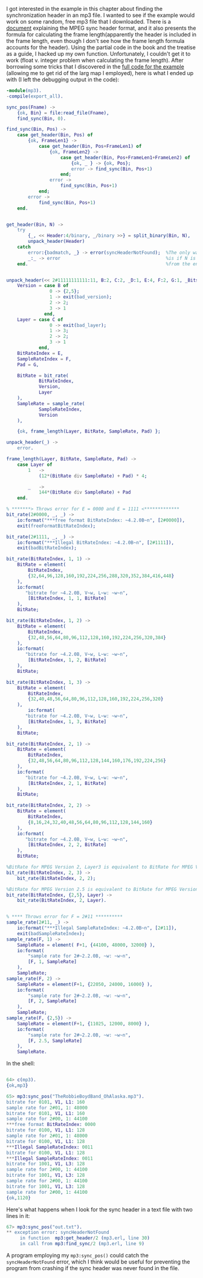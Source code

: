 I got interested in the example in this chapter about finding the synchronization header in an mp3 file.   I wanted to see if the example would work on some random, free mp3 file that I downloaded. There is a [document](http://mpgedit.org/mpgedit/mpeg_format/mpeghdr.htm) explaining the MPEG sync header format, and it also presents the formula for calculating the frame length(apparently the header is included in the frame length, even though I don't see how the frame length formula accounts for the header).  Using the partial code in the book and the treatise as a guide, I hacked up my own function.  Unfortunately, I couldn't get it to work (float v. integer problem when calculating the frame length).  After borrowing some tricks that I discovered in the [full code for the example](https://github.com/everpeace/programming-erlang-code/blob/master/code/mp3_sync.erl) (allowing me to get rid of the larg map I employed), here is what I ended up with (I left the debugging output in the code):

```erlang
-module(mp3).
-compile(export_all).

sync_pos(Fname) ->
    {ok, Bin} = file:read_file(Fname),
    find_sync(Bin, 0).

find_sync(Bin, Pos) ->
    case get_header(Bin, Pos) of
        {ok, FrameLen1} ->
            case get_header(Bin, Pos+FrameLen1) of
                {ok, FrameLen2} -> 
                    case get_header(Bin, Pos+FrameLen1+FrameLen2) of
                        {ok, _ } -> {ok, Pos};
                        error -> find_sync(Bin, Pos+1)
                    end;
                error -> 
                    find_sync(Bin, Pos+1)
            end;
        error -> 
            find_sync(Bin, Pos+1)
    end.


get_header(Bin, N) ->
    try
        {_, << Header:4/binary, _/binary >>} = split_binary(Bin, N),
        unpack_header(Header)
    catch
        error:{badmatch, _} -> error(syncHeaderNotFound);  %The only way you get a bad match
        _:_ -> error                                       %is if N is less than four bytes
    end.                                                   %from the end of Bin.                              


unpack_header(<< 2#11111111111:11, B:2, C:2, _D:1, E:4, F:2, G:1, _Bits:9 >>) ->
    Version = case B of 
                0 -> {2,5};
                1 -> exit(bad_version);
                2 -> 2;
                3 -> 1
              end,
    Layer = case C of
                0 -> exit(bad_layer);
                1 -> 3;
                2 -> 2;
                3 -> 1
            end,
    BitRateIndex = E,
    SampleRateIndex = F,
    Pad = G,

    BitRate = bit_rate(
            BitRateIndex,
            Version,
            Layer
    ),
    SampleRate = sample_rate(
            SampleRateIndex,
            Version
    ),

    {ok, frame_length(Layer, BitRate, SampleRate, Pad) };

unpack_header(_) ->
    error.

frame_length(Layer, BitRate, SampleRate, Pad) ->
    case Layer of 
        1   ->
            (12*(BitRate div SampleRate) + Pad) * 4;

        _   ->
            144*(BitRate div SampleRate) + Pad
    end.

% *******> Throws error for E = 0000 and E = 1111 <*************
bit_rate(2#0000, _, _) -> 
    io:format("***free format BitRateIndex: ~4.2.0B~n", [2#0000]),
    exit(freeFormatBitRateIndex);

bit_rate(2#1111, _, _) -> 
    io:format("***Illegal BitRateIndex: ~4.2.0B~n", [2#1111]),
    exit(badBitRateIndex);

bit_rate(BitRateIndex, 1, 1) ->
    BitRate = element(
        BitRateIndex, 
        {32,64,96,128,160,192,224,256,288,320,352,384,416,448}
    ),
    io:format(
       "bitrate for ~4.2.0B, V~w, L~w: ~w~n", 
        [BitRateIndex, 1, 1, BitRate]
    ),
    BitRate;

bit_rate(BitRateIndex, 1, 2) ->
    BitRate = element(
        BitRateIndex,
        {32,48,56,64,80,96,112,128,160,192,224,256,320,384}
    ),
    io:format(
       "bitrate for ~4.2.0B, V~w, L~w: ~w~n", 
        [BitRateIndex, 1, 2, BitRate]
    ),
    BitRate;

bit_rate(BitRateIndex, 1, 3) ->
    BitRate = element(
        BitRateIndex,
        {32,40,48,56,64,80,96,112,128,160,192,224,256,320}
    ),
        io:format(
       "bitrate for ~4.2.0B, V~w, L~w: ~w~n", 
        [BitRateIndex, 1, 3, BitRate]
    ),
    BitRate;

bit_rate(BitRateIndex, 2, 1) ->
    BitRate = element(
        BitRateIndex,
        {32,48,56,64,80,96,112,128,144,160,176,192,224,256}
    ),
    io:format(
       "bitrate for ~4.2.0B, V~w, L~w: ~w~n", 
        [BitRateIndex, 2, 1, BitRate]
    ),
    BitRate;

bit_rate(BitRateIndex, 2, 2) ->
    BitRate = element(
        BitRateIndex,
        {8,16,24,32,40,48,56,64,80,96,112,128,144,160}
    ),
    io:format(
       "bitrate for ~4.2.0B, V~w, L~w: ~w~n", 
        [BitRateIndex, 2, 2, BitRate]
    ),
    BitRate;

%BitRate for MPEG Version 2, Layer3 is equivalent to BitRate for MPEG Version2, Layer2:
bit_rate(BitRateIndex, 2, 3) ->
    bit_rate(BitRateIndex, 2, 2);

%BitRate for MPEG Version 2.5 is equivalent to BitRate for MPEG Version 2: 
bit_rate(BitRateIndex, {2,5}, Layer) ->
    bit_rate(BitRateIndex, 2, Layer).


% **** Throws error for F = 2#11 **********
sample_rate(2#11, _) ->
    io:format("***Illegal SampleRateIndex: ~4.2.0B~n", [2#11]),
    exit(badSampleRateIndex);
sample_rate(F, 1) ->
    SampleRate = element( F+1, {44100, 48000, 32000} ),
    io:format(
        "sample rate for 2#~2.2.0B, ~w: ~w~n",
        [F, 1, SampleRate]
    ),
    SampleRate;
sample_rate(F, 2) ->
    SampleRate = element(F+1, {22050, 24000, 16000} ),
    io:format(
        "sample rate for 2#~2.2.0B, ~w: ~w~n",
        [F, 2, SampleRate]
    ),
    SampleRate;
sample_rate(F, {2,5}) ->
    SampleRate = element(F+1, {11025, 12000, 8000} ),
    io:format(
        "sample rate for 2#~2.2.0B, ~w: ~w~n",
        [F, 2.5, SampleRate]
    ),
    SampleRate.   
```

In the shell:

```erlang

64> c(mp3).                                        
{ok,mp3}

65> mp3:sync_pos("TheRobbieBoydBand_OhAlaska.mp3").
bitrate for 0101, V1, L1: 160
sample rate for 2#01, 1: 48000
bitrate for 0101, V1, L1: 160
sample rate for 2#00, 1: 44100
***free format BitRateIndex: 0000
bitrate for 0100, V1, L1: 128
sample rate for 2#01, 1: 48000
bitrate for 0100, V1, L1: 128
***Illegal SampleRateIndex: 0011
bitrate for 0100, V1, L1: 128
***Illegal SampleRateIndex: 0011
bitrate for 1001, V1, L3: 128
sample rate for 2#00, 1: 44100
bitrate for 1001, V1, L3: 128
sample rate for 2#00, 1: 44100
bitrate for 1001, V1, L3: 128
sample rate for 2#00, 1: 44100
{ok,1120}
```

Here's what happens when I look for the sync header in a text file with two lines in it:

```erlang
67> mp3:sync_pos("out.txt").
** exception error: syncHeaderNotFound
     in function  mp3:get_header/2 (mp3.erl, line 30)
     in call from mp3:find_sync/2 (mp3.erl, line 9)
```
A program employing my `mp3:sync_pos()` could catch the `syncHeaderNotFound` error, which I think would be useful for preventing the program from crashing if the sync header was never found in the file.
